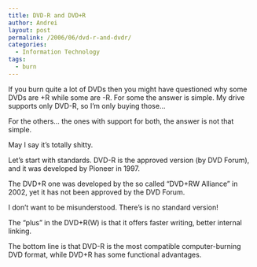 ```yaml
---
title: DVD-R and DVD+R
author: Andrei
layout: post
permalink: /2006/06/dvd-r-and-dvdr/
categories:
  - Information Technology
tags:
  - burn
---
```

If you burn quite a lot of DVDs then you might have questioned why some DVDs are +R while some are -R. For some the answer is simple. My drive supports only DVD-R, so I&rsquo;m only buying those&hellip;

For the others&hellip; the ones with support for both, the answer is not that simple.

May I say it&rsquo;s totally shitty.

Let&rsquo;s start with standards. DVD-R is the approved version (by DVD Forum), and it was developed by Pioneer in 1997.

The DVD+R one was developed by the so called &ldquo;DVD+RW Alliance&rdquo; in 2002, yet it has not been approved by the DVD Forum.

I don&rsquo;t want to be misunderstood. There&rsquo;s is no standard version!

The &ldquo;plus&rdquo; in the DVD+R(W) is that it offers faster writing, better internal linking.

The bottom line is that DVD-R is the most compatible computer-burning DVD format, while DVD+R has some functional advantages.
